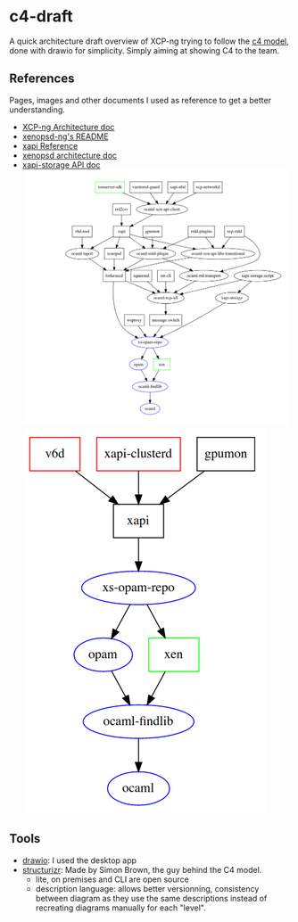 # c4-draft

A quick architecture draft overview of XCP-ng trying to follow the [c4
model](https://c4model.com/), done with drawio for simplicity. Simply aiming at
showing C4 to the team.

## References

Pages, images and other documents I used as reference to get a better understanding.

- [XCP-ng Architecture doc](https://xcp-ng.org/docs/architecture.html)
- [xenopsd-ng's README](https://github.com/xcp-ng/xenopsd-ng)
- [xapi Reference](https://xapi-project.github.io/xen-api/)
- [xenopsd architecture doc](https://github.com/xapi-project/xen-api/tree/master/ocaml/xenopsd/doc/architecture)
- [xapi-storage API doc](http://xapi-project.github.io/xapi-storage/#introduction)
![old xapi components organization](refs/old-xapi-components-arch.jpg)
![new xapi components organization](refs/new-xapi-components-arch.jpg)

## Tools

- [drawio](https://www.drawio.com/): I used the desktop app
- [structurizr](https://structurizr.com/): Made by Simon Brown, the guy behind
  the C4 model.
  - lite, on premises and CLI are open source
  - description language: allows better versionning, consistency between
    diagram as they use the same descriptions instead of recreating diagrams
    manually for each "level".

